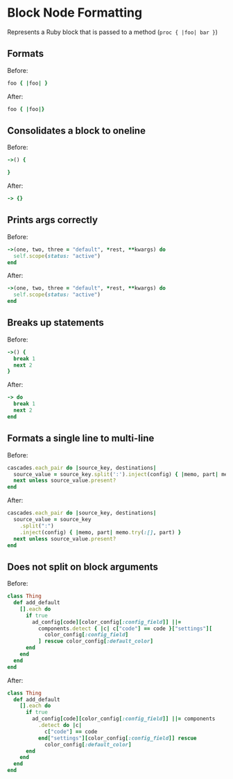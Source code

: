 <!-- BEGIN_AUTOGENERATED -->

# Block Node Formatting

Represents a Ruby block that is passed to a method (`proc { |foo| bar }`)

<!-- END_AUTOGENERATED -->

## Formats

Before:

```ruby
foo { |foo| }
```

After:

```ruby
foo { |foo|}
```

## Consolidates a block to oneline

Before:

```ruby
->() {

}
```

After:

```ruby
-> {}
```

## Prints args correctly

Before:

```ruby
->(one, two, three = "default", *rest, **kwargs) do
  self.scope(status: "active")
end
```

After:

```ruby
->(one, two, three = "default", *rest, **kwargs) do
  self.scope(status: "active")
end
```

## Breaks up statements

Before:

```ruby
->() {
  break 1
  next 2
}
```

After:

```ruby
-> do
  break 1
  next 2
end
```

## Formats a single line to multi-line

Before:

```ruby
cascades.each_pair do |source_key, destinations|
  source_value = source_key.split(':').inject(config) { |memo, part| memo.try(:[], part) }
  next unless source_value.present?
end
```

After:

```ruby
cascades.each_pair do |source_key, destinations|
  source_value = source_key
    .split(":")
    .inject(config) { |memo, part| memo.try(:[], part) }
  next unless source_value.present?
end
```

## Does not split on block arguments

Before:

```ruby
class Thing
  def add_default
    [].each do
      if true
        ad_config[code][color_config[:config_field]] ||=
          components.detect { |c| c["code"] == code }["settings"][
            color_config[:config_field]
          ] rescue color_config[:default_color]
      end
    end
  end
end
```

After:

```ruby
class Thing
  def add_default
    [].each do
      if true
        ad_config[code][color_config[:config_field]] ||= components
          .detect do |c|
            c["code"] == code
          end["settings"][color_config[:config_field]] rescue
            color_config[:default_color]
      end
    end
  end
end
```
